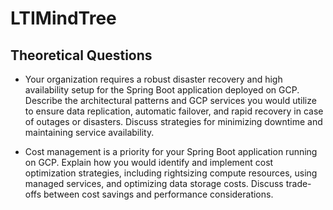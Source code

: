 # LTIMindTree

## Theoretical Questions 

- Your organization requires a robust disaster recovery and high availability setup for the Spring Boot application deployed on GCP. Describe the architectural patterns and GCP services you would utilize to ensure data replication, automatic failover, and rapid recovery in case of outages or disasters. Discuss strategies for minimizing downtime and maintaining service availability.

- Cost management is a priority for your Spring Boot application running on GCP. Explain how you would identify and implement cost optimization strategies, including rightsizing compute resources, using managed services, and optimizing data storage costs. Discuss trade-offs between cost savings and performance considerations.
